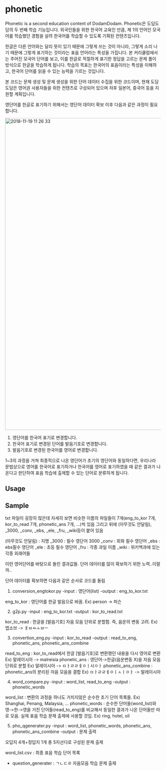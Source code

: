 # phonetic
Phonetic is a second education content of DodamDodam.
Phonetic은 도담도담의 두 번째 학습 기능입니다.
외국인들을 위한 한국어 교육인 만큼, 제 1의 언어인 모국어를 학습했던 경험을 살려 한국어를 학습할 수 있도록 기획된 컨텐츠입니다.

한글은 다른 언어와는 달리 뜻이 있기 때문에 그렇게 쓰는 것이 아니라, 그렇게 소리 나기 때문에 그렇게 표기하는 것이라는
표음 언어라는 특성을 가집니다.
본 커리큘럼에서는 주어진 모국어 단어를 보고, 이를 한글로 적절하게 표기한 정답을 고르는 문제 풀이 방식으로 한글을 학습하게 됩니다.
학습의 목표는 한국어의 표음이라는 특성을 이해하고, 한국어 단어를 읽을 수 있는 능력을 기르는 것입니다.

본 코드는 문제 생성 및 문제 생성을 위한 단어 데이터 수집을 위한 코드이며,
현재 도담도담은 영어권 사용자들을 위한 컨텐츠로 구성되어 있으며 차후 일본어, 중국어 등을 지원할 계획입니다.

영단어를 한글로 표기하기 위해서는 영단어 데이터 확보 이후 다음과 같은 과정이 필요합니다.

<img width="1008" alt="2018-11-19 11 26 33" src="https://user-images.githubusercontent.com/41565118/48713010-a4bb1e80-ec52-11e8-925d-b289f6f70d1f.png">

1. 영단어를 한국어 표기로 변경합니다.
2. 한국어 표기로 변경된 단어를 발음기호로 변경합니다.
3. 발음기호로 변경된 한국어를 영어로 변경합니다.

1~3의 과정을 거쳐 최종적으로 나온 영단어가 초기의 영단어와 동일하다면, 
우리나라 문법상으로 영어를 한국어로 표기하거나 한국어를 영어로 표기하였을 때 같은 결과가 나온다고 판단하여
표음 학습에 출제할 수 있는 단어로 분류하게 됩니다.

## Usage

## Sample
txt 파일이 굉장히 많은데 자세히 보면
비슷한 이름의 파일들이 7개(eng_to_kor 7개, kor_to_read 7개, phonetic_ans 7개, ...)씩 있음
그리고 뒤에 (아무것도 안달림), _3000, _conv, _ebs, _ele, _fru, _wiki등이 붙어 있음

(아무것도 안달림) : 지명
_3000 : 필수 영단어 3000
_conv : 회화 필수 영단어
_ebs : ebs필수 영단어
_ele : 초등 필수 영단어
_fru : 각종 과일 이름
_wiki : 위키백과에 있는 각종 외래어들

이런 영어단어를 바탕으로 돌린 결과값들.
단어 데이터를 많이 확보하기 위한 노력..이랄까..

단어 데이터를 확보하면 다음과 같은 순서로 코드를 돌림


1. conversion_engtokor.py
-input : 영단어(list)
-output : eng_to_kor.txt

eng_to_kor : 영단어를 한글 발음으로 바꿈. Ex) person -> 퍼슨

2. g2p.py
-input : eng_to_kor.txt
-output : kor_to_read.txt

kor_to_read : 한글을 [발음기호] 자음 모음 단위로 분할함. 즉, 음운의 변동 고려. Ex) 앱소브 -> ㅐㅂㅆㅗㅂㅡ

3. convertion_eng.py
-input : kor_to_read
-output : read_to_eng, phonetic_ans, phonetic_ans_combine

read_to_eng : kor_to_read에서 한글 [발음기호]로 변환했던 내용을 다시 영어로 변환 Ex) 말레이시아 -> malreisia
phonetic_ans : 영단어->한글(음운변동 X)을 자음 모음 단위로 분할 Ex) 말레이시아 -> ㅁㅏㄹㄹㅔㅇㅣ시ㅇㅏ
phonetic_ans_combine : phonetic_ans의 분리된 자음 모음을 결합 Ex) ㅁㅏㄹㄹㅔㅇㅣㅅㅣㅇㅏ -> 말레이시아

4. word_compare.py
-input : word_list, read_to_eng
-output : phonetic_words

word_list : 변환의 과정을 하나도 거치지않은 순수한 초기 단어 목록들. Ex) Shanghai, Penang, Malaysia, ...
phonetic_words : 순수한 단어들(word_list)와 영->한->영을 거친 단어들(read_to_eng)를 비교해서 동일한 결과가 나온 단어들만 따로 모음. 실제 표음 학습 문제 출제에 사용할 것임. Ex) ring, hotel, oil

5. pho_qgenerater.py
-input : word_list, phonetic_words, phonetic_ans, phonetic_ans_combine
-output : 문제 출력

오답지 4개+정답지 1개 총 5지선다로 구성된 문제 출제




word_list.csv : 최종 표음 학습 단어 목록
+ question_generater : ㄱㄴㄷㄹ 자음모음 학습 문제 출제
